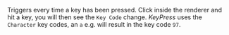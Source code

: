 Triggers every time a key has been pressed. Click inside the renderer and hit a key, you will then see the `Key Code` change. _KeyPress_ uses the `Character` key codes, an `a` e.g. will result in the key code `97`.
